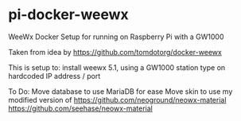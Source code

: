 # pi-docker-weewx
WeeWx Docker Setup for running on Raspberry Pi with a GW1000

Taken from idea by https://github.com/tomdotorg/docker-weewx

This is setup to:
install weewx 5.1, using a GW1000 station type on hardcoded IP address / port

To Do:
Move database to use MariaDB for ease
Move skin to use my modified version of https://github.com/neoground/neowx-material
https://github.com/seehase/neowx-material


